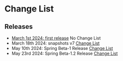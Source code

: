 # Change List

## Releases
- [March 1st 2024: first release](https://github.com/eosnetworkfoundation/bootstrap-private-network/tree/vMarch_01_2024) No Change List
- March 18th 2024: snapshots v7  [Change List](/changes/March182024.md)
- May 10th 2024: Spring Beta-1 Release [Change List](/changes/May102024.md)
- May 23rd 2024: Spring Beta-1.2 Release [Change List](/changes/May232023.md)
